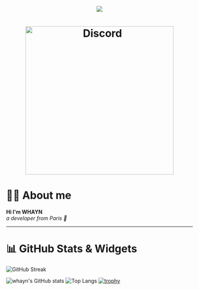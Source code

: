 <p align="center">
<img src="https://komarev.com/ghpvc/?username=whayn&color=blueviolet">
</p>


<h1 align="center"> <img src="https://discord.c99.nl/widget/theme-2/813053611189600307.png" width="400" heigth="85" alt="Discord" /> </h1>


# 👋🏻 About me 
**Hi I'm WHAYN**		
*a developer from Paris 🥖*

---
# 📊 GitHub Stats & Widgets

![GitHub Streak](https://github-readme-streak-stats.herokuapp.com/?user=whayn&theme=catppuccin_mocha)

![whayn's GitHub stats](https://github-readme-stats.vercel.app/api?username=whayn&show_icons=true&theme=catppuccin_mocha)
![Top Langs](https://github-readme-stats.vercel.app/api/top-langs/?username=whayn&layout=compact&theme=catppuccin_mocha)
[![trophy](https://github-profile-trophy.vercel.app/?username=whayn&column=3&margin-w=15&margin-h=15&theme=radical)](https://github.com/ryo-ma/github-profile-trophy)
